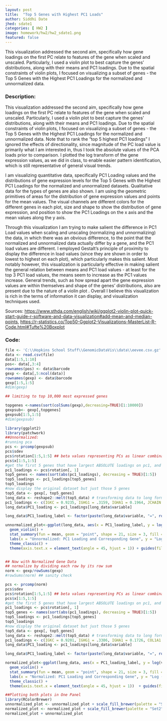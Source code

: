 ```yaml
---
layout: post
title:  "Top 5 Genes with Highest PC1 Loads"
author: Siddhi Date
jhed: sdate1
categories: [ HW2 ]
image: homework/hw2/hw2_sdate1.png
featured: false
---
```


This visualization addressed the second aim, specifically how gene loadings on the first PC relate to features of the gene when scaled and unscaled. Particularly, I used a violin plot to best capture the genes’ distributions, along with their means and PC1 loadings. Due to the spatial constraints of violin plots, I focused on visualizing a subset of genes - the Top 5 Genes with the Highest PC1 Loadings for the normalized and unnormalized data. 

### Description:
This visualization addressed the second aim, specifically how gene loadings on the first PC relate to features of the gene when scaled and unscaled. Particularly, I used a violin plot to best capture the genes’ distributions, along with their means and PC1 loadings. Due to the spatial constraints of violin plots, I focused on visualizing a subset of genes - the Top 5 Genes with the Highest PC1 Loadings for the normalized and unnormalized data. Note that to rank the “top 5 highest PC1 loadings” I ignored the effects of directionality, since magnitude of the PC load value is primarily what I am interested in, thus I took the absolute values of the PCA loads prior to comparison. I plotted the log transform of the gene expression values, as we did in class, to enable easier pattern identification, which is still representative of general visual trends. 


I am visualizing quantitative data, specifically PC1 Loading values and the distributions of gene expression levels for the Top 5 Genes with the Highest PC1 Loadings for the normalized and unnormalized datasets. Qualitative data for the types of genes are also shown. I am using the geometric primitives of areas for the distribution of gene expression values and  points for the mean values. The visual channels are different colors for the different genes in each plot, size and shape to show the distribution of gene expression, and position to show the PC1 Loadings on the x axis and the mean values along the y axis. 


Through this visualization I am trying to make salient the difference in PC1 Load values when scaling and unscaling (normalizing and unnormalizing) the data, in which there was an obvious difference, to the point that the normalized and unnormalized data actually differ by a gene, and the PC1 load values are different. I employed Gestalt’s principle of proximity to display the difference in load values (since they are shown in order to lowest to highest on each plot), which particularly makes this salient. Most notably however, this visualization is particularly effective in making salient the general relation between means and PC1 load values - at least for the top 3 PC1 load values, the means seem to increase as the PC1 values increase. General trends, such as how spread apart the gene expression values are within themselves and shape of the genes’ distributions, also are present due to the nature of a violin plot . Overall I believe this visualization is rich in the terms of information it can display, and visualization techniques used. 

Sources: https://www.sthda.com/english/wiki/ggplot2-violin-plot-quick-start-guide-r-software-and-data-visualization#add-mean-and-median-points, https://r-statistics.co/Top50-Ggplot2-Visualizations-MasterList-R-Code.html#Tufte%20Boxplot

### Code:

```r
file <- 'C:\\Hopkins School Stuff\\GenomicDataVis\\data\\eevee.csv.gz'
data <- read.csv(file)
data[1:5,1:10]
pos<- data[,3:4]
rownames(pos) <- data$barcode
gexp <- data[,5:ncol(data)]
rownames(gexp) <- data$barcode
gexp[1:5,1:5]
#dim(gexp)

## limiting to top 10,000 most expressed genes

topgenes <-names(sort(colSums(gexp),decreasing=TRUE)[1:10000])
gexpsub<- gexp[,topgenes]
gexpsub[1:5,1:5]
#dim(gexpsub)

library(ggplot2)
library(patchwork)
##Unnormalized:
#running pca
pcs <- prcomp(gexpsub)
pcs$sdev
pcs$rotation[1:5,1:5] ## beta values representing PCs as linear combinations of genes
pcs$x[1:5,1:5]
#get the first 5 genes that have largest ABSOLUTE loadings on pc1, and show the loadings
pc1_loadings <- pcs$rotation[, 1]
top5_genes <- names(sort(abs(pc1_loadings), decreasing = TRUE)[1:5])  
top5_loadings <- pc1_loadings[top5_genes] 
top5_loadings
#now display the original dataset but just those 5 genes
top5_data <- gexp[, top5_genes]
long_data <- reshape2::melt(top5_data) # transforming data to long format to make the violin plotting easier
pc1_loadings <- c(IGKC = 0.9235, IGHG1 = .3159, IGHA1 = 0.1964, JCHAIN = .0533, CD74 = .0270)
long_data$PC1_loading <- pc1_loadings[long_data$variable]

long_data$PC1_loading_label <- factor(paste(long_data$variable, "=", round(long_data$PC1_loading, 4)), levels = rev(paste(names(pc1_loadings), "=", round(pc1_loadings, 4)))) 

unnormalized_plot<-ggplot(long_data, aes(x = PC1_loading_label, y = log(value+1), fill = variable)) + 
  geom_violin() +
  stat_summary(fun = mean, geom = "point", shape = 21, size = 3, fill = "black") +  
  labs(x = "Unnormalized: PC1 Loading and Corresponding Gene", y = "Log (Gene Expression +1)", title = "Top 5 Genes with the Highest PC1 Loadings ") +
  theme_classic() +
  theme(axis.text.x = element_text(angle = 45, hjust = 1)) + guides(fill = guide_legend(title = NULL)) 


## Now with Normalized Gene Data
## normalize by dividing each row by its row sum
norm <- gexp/rowSums(gexp)
#rowSums(norm) ## sanity check

pcs <- prcomp(norm)
pcs$sdev
pcs$rotation[1:5,1:5] ## beta values representing PCs as linear combinations of genes
pcs$x[1:5,1:5]
#get the first 5 genes that have largest ABSOLUTE loadings on pc1, and show the loadings
pc1_loadings <- pcs$rotation[, 1]
top5_genes <- names(sort(abs(pc1_loadings), decreasing = TRUE)[1:5])  
top5_loadings <- pc1_loadings[top5_genes] 
top5_loadings
#now display the original dataset but just those 5 genes
top5_data <- gexp[, top5_genes]
long_data <- reshape2::melt(top5_data) # transforming data to long format to make the violin plotting easier
pc1_loadings <- c(IGKC = 0.9201, IGHG1 = .3386, IGHA1 = 0.1726, COL1A1 = -.0425, JCHAIN = .0411)
long_data$PC1_loading <- pc1_loadings[long_data$variable]

long_data$PC1_loading_label <- factor(paste(long_data$variable, "=", round(long_data$PC1_loading, 4)), levels = rev(paste(names(pc1_loadings), "=", round(pc1_loadings, 4)))) 

normalized_plot<-ggplot(long_data, aes(x = PC1_loading_label, y = log(value+1), fill = variable)) + 
  geom_violin() +
  stat_summary(fun = mean, geom = "point", shape = 21, size = 3, fill = "black") +  
  labs(x = "Normalized: PC1 Loading and Corresponding Gene", y = "Log (Gene Expression +1)", title = "Top 5 Genes with the Highest PC1 Loadings ") +
  theme_classic() +
  theme(axis.text.x = element_text(angle = 45, hjust = 1))  + guides(fill = guide_legend(title = NULL))

##Plotting both plots in One Panel
library(RColorBrewer)
unnormalized_plot <- unnormalized_plot + scale_fill_brewer(palette = "Set1")
normalized_plot <- normalized_plot + scale_fill_brewer(palette = "Set2")
normalized_plot + unnormalized_plot
```
